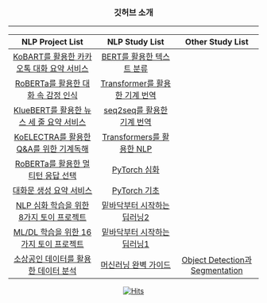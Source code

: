 <div align="center">
 
### 깃허브 소개
---
<!--
**jx-dohwan/jx-dohwan** is a ✨ _special_ ✨ repository because its `README.md` (this file) appears on your GitHub profile.

Here are some ideas to get you started:

- 🔭 I’m currently working on ...
- 🌱 I’m currently learning ...
- 👯 I’m looking to collaborate on ...
- 🤔 I’m looking for help with ...
- 💬 Ask me about ...
- 📫 How to reach me: ...
- 😄 Pronouns: ...
- ⚡ Fun fact: ...

-->

|NLP Project List|NLP Study List|Other Study List|
|:-----:|:-----:|:-----:|
|[KoBART를 활용한 카카오톡 대화 요약 서비스](https://github.com/jx-dohwan/KoBART_generation_summary_service)|[BERT를 활용한 텍스트 분류](https://github.com/jx-dohwan/BERT_Text_Classification)||
|[RoBERTa를 활용한 대화 속 감정 인식](https://github.com/jx-dohwan/RoBERTa_ERC)|[Transformer를 활용한 기계 번역](https://github.com/jx-dohwan/Transformer_machine_translation)||
|[KlueBERT를 활용한 뉴스 세 줄 요약 서비스](https://github.com/jx-dohwan/kluebert_Extract_summary)|[seq2seq를 활용한 기계 번역](https://github.com/jx-dohwan/seq2seq_machine_translation)||
|[KoELECTRA를 활용한 Q&A를 위한 기계독해](https://github.com/jx-dohwan/KoELECTRA_MRC)|[Transformers를 활용한 NLP](https://github.com/jx-dohwan/Natural-Language-Processing-using-Transformers)||
|[RoBERTa를 활용한 멀티턴 응답 선택](https://github.com/jx-dohwan/RoBERTa_MRS)|[PyTorch 심화](https://github.com/jx-dohwan/Pytorch_NLP)||
|[대화문 생성 요약 서비스](https://github.com/AIFFEL-NLP-PROJECT/Aiffelthon)|[PyTorch 기초](https://github.com/jx-dohwan/pytorch_base_study)||
|[NLP 심화 학습을 위한 8가지 토이 프로젝트](https://github.com/jx-dohwan/Aiffel_NLP_Project)|[밑바닥부터 시작하는 딥러닝2](https://github.com/jx-dohwan/Deep_Learning_from_Scratch_2_study)||
|[ML/DL 학습을 위한 16가지 토이 프로젝트](https://github.com/jx-dohwan/Aiffel_Exp_Project)|[밑바닥부터 시작하는 딥러닝1](https://github.com/jx-dohwan/Deep_Learning_from_Scratch_study)||
|[소상공인 데이터를 활용한 데이터 분석](https://github.com/jx-dohwan/DATATHON)|[머신러닝 완벽 가이드](https://github.com/jx-dohwan/ML_guide)|[Object Detection과 Segmentation](https://github.com/jx-dohwan/Object_Detection-Segmentation)|

[![Hits](https://hits.seeyoufarm.com/api/count/incr/badge.svg?url=https%3A%2F%2Fgithub.com%2Fjx-dohwan&count_bg=%2379C83D&title_bg=%23555555&icon=&icon_color=%23E7E7E7&title=hits&edge_flat=false)](https://hits.seeyoufarm.com)
</div>
